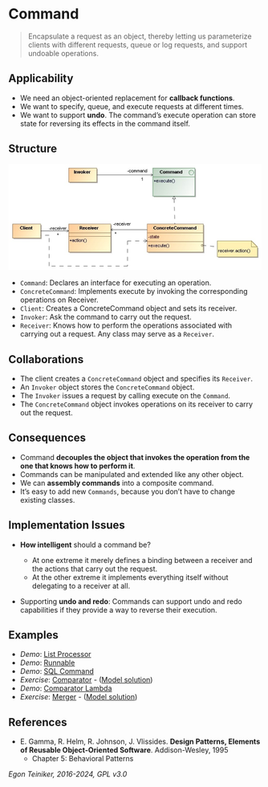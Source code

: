 # Command

> Encapsulate a request as an object, thereby letting us parameterize clients 
> with different requests, queue or log requests, and support undoable operations.

## Applicability

* We need an object-oriented replacement for **callback functions**.
* We want to specify, queue, and execute requests at different times. 
* We want to support **undo**. The command’s execute operation can store 
    state for reversing its effects in the command itself.

## Structure

![Class Diagram](figures/ClassDiagram-Command.jpg)

* `Command`: Declares an interface for executing an operation.
* `ConcreteCommand`: Implements execute by invoking the corresponding 
    operations on Receiver.
* `Client`: Creates a ConcreteCommand object and sets its receiver.
* `Invoker`: Ask the command to carry out the request.
* `Receiver`: Knows how to perform the operations associated with carrying 
    out a request. Any class may serve as a `Receiver`.


## Collaborations
* The client creates a `ConcreteCommand` object and specifies its `Receiver`.
* An `Invoker` object stores the `ConcreteCommand` object.
* The `Invoker` issues a request by calling execute on the `Command`.
* The `ConcreteCommand` object invokes operations on its receiver to carry 
    out the request.

## Consequences

* Command **decouples the object that invokes the operation from the one 
    that knows how to perform it**.
* Commands can be manipulated and extended like any other object.
* We can **assembly commands** into a composite command.
* It’s easy to add new `Commands`, because you don’t have to change 
    existing classes. 


## Implementation Issues

* **How intelligent** should a command be?
    * At one extreme it merely defines a binding between a receiver and 
        the actions that carry out the request.
    * At the other extreme it implements everything itself without delegating 
        to a receiver at all.

* Supporting **undo and redo**: Commands can support undo and redo 
    capabilities if they provide a way to reverse their execution.


## Examples 

* _Demo_: [List Processor](Command-ListProcessor/)
* _Demo_: [Runnable](Command-Runnable/)
* _Demo_: [SQL Command](Command-SQL/)
* _Exercise_: [Comparator](Command-Comparator-Exercise/) - ([Model solution](Command-Comparator/))
* _Demo_: [Comparator Lambda](Command-Comparator-Lambda/)
* _Exercise_: [Merger](Command-Merger-Exercise/) - ([Model solution](Command-Merger/))
   

## References 

* E. Gamma, R. Helm, R. Johnson, J. Vlissides. **Design Patterns, Elements of Reusable Object-Oriented Software**. Addison-Wesley, 1995
    * Chapter 5: Behavioral Patterns

*Egon Teiniker, 2016-2024, GPL v3.0*
